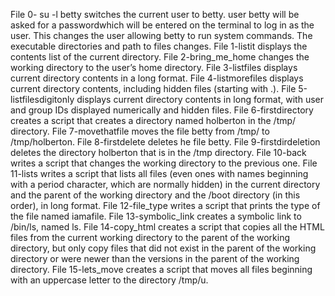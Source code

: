 File 0- su -l betty switches the current user to betty. user betty will be asked for a passwordwhich will be entered on the terminal to log in as the user. This changes the user allowing betty to run system commands. The executable directories and path to files changes.
File 1-listit displays the contents list of the current directory.
File 2-bring_me_home changes the working directory to the user’s home directory.
File 3-listfiles displays current directory contents in a long format.
File 4-listmorefiles displays current directory contents, including hidden files (starting with .).
File 5-listfilesdigitonly displays current directory contents in long format, with user and group IDs displayed numerically and hidden files.
File 6-firstdirectory creates a script that creates a directory named holberton in the /tmp/ directory.
File 7-movethatfile moves the file betty from /tmp/ to /tmp/holberton.
File 8-firstdelete deletes he file betty.
File 9-firstdirdeletion deletes the directory holberton that is in the /tmp directory.
File 10-back writes a script that changes the working directory to the previous one.
File 11-lists writes a script that lists all files (even ones with names beginning with a period character, which are normally hidden) in the current directory and the parent of the working directory and the /boot directory (in this order), in long format.
File 12-file_type writes a script that prints the type of the file named iamafile.
File 13-symbolic_link creates a symbolic link to /bin/ls, named ls.
File 14-copy_html creates a script that copies all the HTML files from the current working directory to the parent of the working directory, but only copy files that did not exist in the parent of the working directory or were newer than the versions in the parent of the working directory.
File 15-lets_move creates a script that moves all files beginning with an uppercase letter to the directory /tmp/u.
